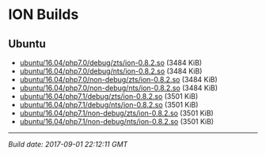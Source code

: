 ION Builds 
=====


## Ubuntu

 * [ubuntu/16.04/php7.0/debug/zts/ion-0.8.2.so](https://github.com/php-ion/builds/blob/master/ubuntu/16.04/php7.0/debug/zts/ion-0.8.2.so?raw=true) (3484 KiB)
 * [ubuntu/16.04/php7.0/debug/nts/ion-0.8.2.so](https://github.com/php-ion/builds/blob/master/ubuntu/16.04/php7.0/debug/nts/ion-0.8.2.so?raw=true) (3484 KiB)
 * [ubuntu/16.04/php7.0/non-debug/zts/ion-0.8.2.so](https://github.com/php-ion/builds/blob/master/ubuntu/16.04/php7.0/non-debug/zts/ion-0.8.2.so?raw=true) (3484 KiB)
 * [ubuntu/16.04/php7.0/non-debug/nts/ion-0.8.2.so](https://github.com/php-ion/builds/blob/master/ubuntu/16.04/php7.0/non-debug/nts/ion-0.8.2.so?raw=true) (3484 KiB)
 * [ubuntu/16.04/php7.1/debug/zts/ion-0.8.2.so](https://github.com/php-ion/builds/blob/master/ubuntu/16.04/php7.1/debug/zts/ion-0.8.2.so?raw=true) (3501 KiB)
 * [ubuntu/16.04/php7.1/debug/nts/ion-0.8.2.so](https://github.com/php-ion/builds/blob/master/ubuntu/16.04/php7.1/debug/nts/ion-0.8.2.so?raw=true) (3501 KiB)
 * [ubuntu/16.04/php7.1/non-debug/zts/ion-0.8.2.so](https://github.com/php-ion/builds/blob/master/ubuntu/16.04/php7.1/non-debug/zts/ion-0.8.2.so?raw=true) (3501 KiB)
 * [ubuntu/16.04/php7.1/non-debug/nts/ion-0.8.2.so](https://github.com/php-ion/builds/blob/master/ubuntu/16.04/php7.1/non-debug/nts/ion-0.8.2.so?raw=true) (3501 KiB)

---
*Build date: 2017-09-01 22:12:11 GMT*